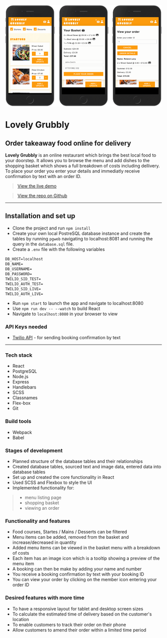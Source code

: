 ![Screenshot](./static/images/lovely-grubbly-screen-shots.png) 

# Lovely Grubbly

## Order takeaway food online for delivery
**Lovely Grubbly** is an online restaurant which brings the best local food to your doorstep. It allows you to browse the menu and add dishes to the shopping basket which shows a full breakdown of costs including dellivery. To place your order you enter your details and immediatly receive confirmation by text with an order ID.

> [View the live demo](https://lovely-grubbly.herokuapp.com)

> [View the repo on Github](https://github.com/rolandjlevy/lovely-grubbly)

--- 

## Installation and set up
+ Clone the project and run `npm install`
+ Create your own local PostreSQL database instance and create the tables by running `pgweb` navigating to localhost:8081 and running the query in the `database.sql` file.
+ Create a `.env` file with the following variables
```
DB_HOST=localhost
DB_NAME=
DB_USERNAME=
DB_PASSWORD=
TWILIO_SID_TEST=
TWILIO_AUTH_TEST=
TWILIO_SID_LIVE=
TWILIO_AUTH_LIVE=
```

+ Run `npm start` to launch the app and navigate to localhost:8080
+ Use `npm run dev -- --watch` to build React
+ Navigate to `localhost:8080` in your browser to view

### API Keys needed
+ [Twilio API](https://www.twilio.com/docs/libraries/node) - for sending booking confirmation by text

---

### Tech stack
+ React
+ PostgreSQL
+ Node.js
+ Express
+ Handlebars
+ SCSS
+ Classnames
+ Flex-box
+ Git

### Build tools
- Webpack
- Babel

### Stages of development
+ Planned structure of the database tables and their relationships
+ Created database tables, sourced text and image data, entered data into database tables
+ Set up and created the core functionality in React
+ Used SCSS and Flexbox to style the UI
+ Implemented functionality for:
> + menu listing page
> + shopping basket
> + viewing an order

### Functionality and features
+ Food courses, Startes / Mains / Desserts can be filtered 
+ Menu items can be added, removed from the basket and increase/decreased in quantity
+ Added menu items can be viewed in the basket menu with a breakdown of costs
+ Each item has an image icon which is a tooltip showing a preview of the menu item
+ A booking can then be make by adding your name and number 
+ You receive a booking confirmation by text with your booking ID
+ You can view your order by clicking on the member icon entering your order ID

### Desired features with more time
+ To have a responsive layout for tablet and desktop screen sizes
+ To calculate the estimated time of delivery based on the customer's location
+ To enable customers to track their order on their phone
+ Allow customers to amend their order within a limited time period 
